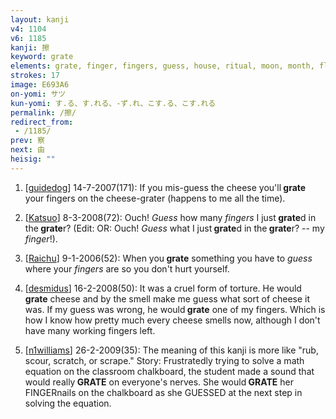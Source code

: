 ```yaml
---
layout: kanji
v4: 1104
v6: 1185
kanji: 擦
keyword: grate
elements: grate, finger, fingers, guess, house, ritual, moon, month, flesh, part of the body, crotch, altar, show, two, small
strokes: 17
image: E693A6
on-yomi: サツ
kun-yomi: す.る、す.れる、-ず.れ、こす.る、こす.れる
permalink: /擦/
redirect_from:
 - /1185/
prev: 察
next: 由
heisig: ""
---
```


1) [<a href="http://kanji.koohii.com/profile/guidedog">guidedog</a>] 14-7-2007(171): If you mis-guess the cheese you&#039;ll<strong> grate</strong> your fingers on the cheese-grater (happens to me all the time).

2) [<a href="http://kanji.koohii.com/profile/Katsuo">Katsuo</a>] 8-3-2008(72): Ouch! <em>Guess</em> how many <em>fingers</em> I just<strong> grate</strong>d in the<strong> grate</strong>r? (Edit: OR: Ouch! <em>Guess</em> what I just<strong> grate</strong>d in the<strong> grate</strong>r? -- my <em>finger</em>!).

3) [<a href="http://kanji.koohii.com/profile/Raichu">Raichu</a>] 9-1-2006(52): When you<strong> grate</strong> something you have to <em>guess</em> where your <em>fingers</em> are so you don&#039;t hurt yourself.

4) [<a href="http://kanji.koohii.com/profile/desmidus">desmidus</a>] 16-2-2008(50): It was a cruel form of torture. He would<strong> grate</strong> cheese and by the smell make me guess what sort of cheese it was. If my guess was wrong, he would<strong> grate</strong> one of my fingers. Which is how I know how pretty much every cheese smells now, although I don&#039;t have many working fingers left.

5) [<a href="http://kanji.koohii.com/profile/n1williams">n1williams</a>] 26-2-2009(35): The meaning of this kanji is more like &quot;rub, scour, scratch, or scrape.&quot; Story: Frustratedly trying to solve a math equation on the classroom chalkboard, the student made a sound that would really<strong> GRATE</strong> on everyone&#039;s nerves. She would<strong> GRATE</strong> her FINGERnails on the chalkboard as she GUESSED at the next step in solving the equation.


